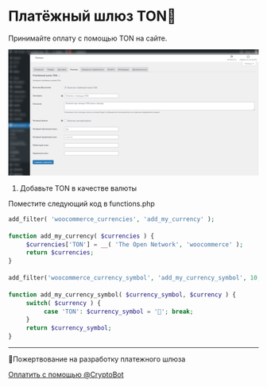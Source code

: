 # Платёжный шлюз TON💎
Принимайте оплату с помощью TON на сайте.

![screen](screen.png)

1. Добавьте TON в качестве валюты

Поместите следующий код в functions.php

```php
add_filter( 'woocommerce_currencies', 'add_my_currency' );

function add_my_currency( $currencies ) {
     $currencies['TON'] = __( 'The Open Network', 'woocommerce' );
     return $currencies;
}

add_filter('woocommerce_currency_symbol', 'add_my_currency_symbol', 10, 2);

function add_my_currency_symbol( $currency_symbol, $currency ) {
     switch( $currency ) {
          case 'TON': $currency_symbol = '💎'; break;
     }
     return $currency_symbol;
}
```

---
💸Пожертвование на разработку платежного шлюза

[Оплатить с помощью @CryptoBot](http://t.me/CryptoBot?start=IVrdwXr7sfOl)

